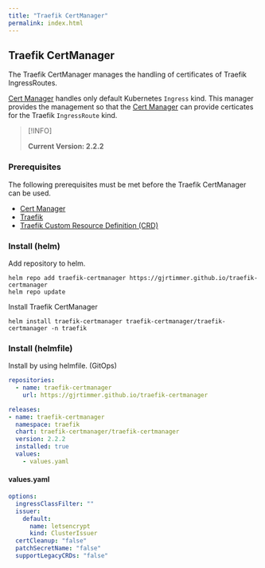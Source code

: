 ```yaml
---
title: "Traefik CertManager"
permalink: index.html
---
```


## Traefik CertManager

The Traefik CertManager manages the handling of certificates of Traefik IngressRoutes.

[Cert Manager](https://cert-manager.io) handles only default Kubernetes `Ingress` kind.
This manager provides the management so that the [Cert Manager](https://cert-manager.io)
can provide certicates for the Traefik `IngressRoute` kind.

> [!INFO]
> 
> **Current Version: 2.2.2**

### Prerequisites

The following prerequisites must be met before the Traefik CertManager can be used.

- [Cert Manager](https://cert-manager.io)
- [Traefik](https://traefik.io)
- [Traefik Custom Resource Definition (CRD)](https://doc.traefik.io/traefik/reference/dynamic-configuration/kubernetes-crd/)

### Install (helm)

Add repository to helm.

```shell
helm repo add traefik-certmanager https://gjrtimmer.github.io/traefik-certmanager
helm repo update
```

Install Traefik CertManager

```shell
helm install traefik-certmanager traefik-certmanager/traefik-certmanager -n traefik
```

### Install (helmfile)

Install by using helmfile. (GitOps)

```yaml
repositories:
  - name: traefik-certmanager
    url: https://gjrtimmer.github.io/traefik-certmanager

releases:
- name: traefik-certmanager
  namespace: traefik
  chart: traefik-certmanager/traefik-certmanager
  version: 2.2.2
  installed: true
  values:
    - values.yaml
```

#### values.yaml

```yaml
options:
  ingressClassFilter: ""
  issuer:
    default:
      name: letsencrypt
      kind: ClusterIssuer
  certCleanup: "false"
  patchSecretName: "false"
  supportLegacyCRDs: "false"
```
